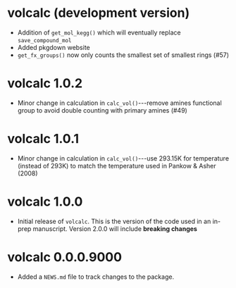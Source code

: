 # volcalc (development version)

* Addition of `get_mol_kegg()` which will eventually replace `save_compound_mol`
* Added pkgdown website
* `get_fx_groups()` now only counts the smallest set of smallest rings (#57)

# volcalc 1.0.2

* Minor change in calculation in `calc_vol()`---remove amines functional group to avoid double counting with primary amines (#49)

# volcalc 1.0.1

* Minor change in calculation in `calc_vol()`---use 293.15K for temperature (instead of 293K) to match the temperature used in Pankow & Asher (2008)

# volcalc 1.0.0

* Initial release of `volcalc`.  This is the version of the code used in an in-prep manuscript.  Version 2.0.0 will include **breaking changes**

# volcalc 0.0.0.9000

* Added a `NEWS.md` file to track changes to the package.
